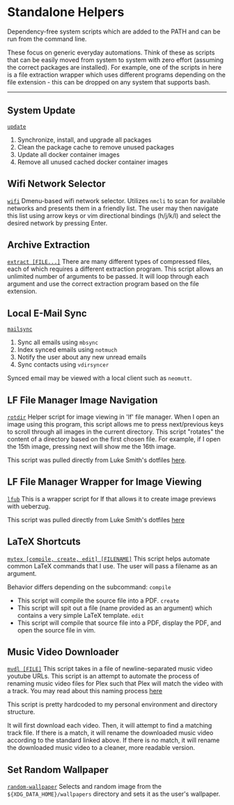 # Standalone Helpers

Dependency-free system scripts which are added to the PATH and can be run from the command line.

These focus on generic everyday automations.
Think of these as scripts that can be easily moved from system to system with zero effort (assuming the correct packages are installed).
For example, one of the scripts in here is a file extraction wrapper which uses different programs depending on the file extension - this can be dropped on any system that supports bash.

---

## System Update
[`update`](update)
1. Synchronize, install, and upgrade all packages
2. Clean the package cache to remove unused packages
3. Update all docker container images
4. Remove all unused cached docker container images


## Wifi Network Selector
[`wifi`](wifi)
Dmenu-based wifi network selector.
Utilizes `nmcli` to scan for available networks and presents them in a friendly list.
The user may then navigate this list using arrow keys or vim directional bindings (h/j/k/l) and select the desired network by pressing Enter.


## Archive Extraction
[`extract [FILE...]`](extract)
There are many different types of compressed files, each of which requires a different extraction program.
This script allows an unlimited number of arguments to be passed.
It will loop through each argument and use the correct extraction program based on the file extension.


## Local E-Mail Sync
[`mailsync`](mailsync)
1. Sync all emails using `mbsync`
2. Index synced emails using `notmuch`
3. Notify the user about any new unread emails
4. Sync contacts using `vdirsyncer`

Synced email may be viewed with a local client such as `neomutt`.


## LF File Manager Image Navigation
[`rotdir`](rotdir)
Helper script for image viewing in 'lf' file manager.
When I open an image using this program, this script allows me to press next/previous keys to scroll through all images in the current directory.
This script "rotates" the content of a directory based on the first chosen file.
For example, if I open the 15th image, pressing next will show me the 16th image.

This script was pulled directly from Luke Smith's dotfiles [here](https://github.com/LukeSmithxyz/voidrice/blob/master/.local/bin/rotdir).


## LF File Manager Wrapper for Image Viewing
[`lfub`](lfub)
This is a wrapper script for lf that allows it to create image previews with ueberzug.

This script was pulled directly from Luke Smith's dotfiles [here](https://github.com/LukeSmithxyz/voidrice/blob/master/.local/bin/lfub)


## LaTeX Shortcuts
[`mytex [compile, create, edit] [FILENAME]`](mytex)
This script helps automate common LaTeX commands that I use.
The user will pass a filename as an argument.

Behavior differs depending on the subcommand:
`compile`
  - This script will compile the source file into a PDF.
`create`
  - This script will spit out a file (name provided as an argument) which contains a very simple LaTeX template.
`edit`
  - This script will compile that source file into a PDF, display the PDF, and open the source file in vim.


## Music Video Downloader
[`mvdl [FILE]`](mvdl)
This script takes in a file of newline-separated music video youtube URLs.
This script is an attempt to automate the process of renaming music video files for Plex such that Plex will match the video with a track.
You may read about this naming process [here](https://support.plex.tv/articles/205568377-adding-local-artist-and-music-videos/)

This script is pretty hardcoded to my personal environment and directory structure.

It will first download each video.
Then, it will attempt to find a matching track file.
If there is a match, it will rename the downloaded music video according to the standard linked above.
If there is no match, it will rename the downloaded music video to a cleaner, more readable version.


## Set Random Wallpaper
[`random-wallpaper`](random-wallpaper)
Selects and random image from the `${XDG_DATA_HOME}/wallpapers` directory and sets it as the user's wallpaper.
